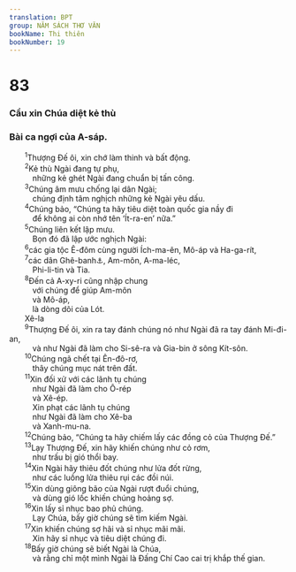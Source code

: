 ```yaml
---
translation: BPT
group: NĂM SÁCH THƠ VĂN
bookName: Thi thiên 
bookNumber: 19
---
```


<div class="title"><h1>83</h1><h3>Cầu xin Chúa diệt kẻ thù</h3><h3>Bài ca ngợi của A-sáp.</h3></div>
<span class="verse thi_83_1">  <sup>1</sup>Thượng Đế ôi, xin chớ làm thinh và bất động.<br/></span>
<span class="verse thi_83_2">  <sup>2</sup>Kẻ thù Ngài đang tự phụ,<br/>   những kẻ ghét Ngài đang chuẩn bị tấn công.<br/></span>
<span class="verse thi_83_3">  <sup>3</sup>Chúng âm mưu chống lại dân Ngài;<br/>   chúng định tâm nghịch những kẻ Ngài yêu dấu.<br/></span>
<span class="verse thi_83_4">  <sup>4</sup>Chúng bảo, “Chúng ta hãy tiêu diệt toàn quốc gia nầy đi<br/>   để không ai còn nhớ tên ‘Ít-ra-en’ nữa.”<br/></span>
<span class="verse thi_83_5">  <sup>5</sup>Chúng liên kết lập mưu.<br/>   Bọn đó đã lập ước nghịch Ngài:<br/></span>
<span class="verse thi_83_6">  <sup>6</sup>các gia tộc Ê-đôm cùng người Ích-ma-ên, Mô-áp và Ha-ga-rít,<br/></span>
<span class="verse thi_83_7">  <sup>7</sup>các dân Ghê-banh<a data-toggle="tooltip" data-placement="bottom" title="Hay “Bi-lốt.”">⚓</a>, Am-môn, A-ma-léc,<br/>   Phi-li-tin và Tia.<br/></span>
<span class="verse thi_83_8">  <sup>8</sup>Đến cả A-xy-ri cũng nhập chung<br/>   với chúng để giúp Am-môn<br/>   và Mô-áp,<br/>   là dòng dõi của Lót. <br/>  Xê-la<br/></span>
<span class="verse thi_83_9">  <sup>9</sup>Thượng Đế ôi, xin ra tay đánh chúng nó như Ngài đã ra tay đánh Mi-đi-an,<br/>   và như Ngài đã làm cho Si-sê-ra và Gia-bin ở sông Kít-sôn.<br/></span>
<span class="verse thi_83_10">  <sup>10</sup>Chúng ngã chết tại Ên-đô-rơ,<br/>   thây chúng mục nát trên đất.<br/></span>
<span class="verse thi_83_11">  <sup>11</sup>Xin đối xử với các lãnh tụ chúng<br/>   như Ngài đã làm cho Ô-rép<br/>   và Xê-ép.<br/>   Xin phạt các lãnh tụ chúng<br/>   như Ngài đã làm cho Xê-ba<br/>   và Xanh-mu-na.<br/></span>
<span class="verse thi_83_12">  <sup>12</sup>Chúng bảo, “Chúng ta hãy chiếm lấy các đồng cỏ của Thượng Đế.”<br/></span>
<span class="verse thi_83_13">  <sup>13</sup>Lạy Thượng Đế, xin hãy khiến chúng như cỏ rơm,<br/>   như trấu bị gió thổi bay.<br/></span>
<span class="verse thi_83_14">  <sup>14</sup>Xin Ngài hãy thiêu đốt chúng như lửa đốt rừng,<br/>   như các luồng lửa thiêu rụi các đồi núi.<br/></span>
<span class="verse thi_83_15">  <sup>15</sup>Xin dùng giông bão của Ngài rượt đuổi chúng,<br/>   và dùng gió lốc khiến chúng hoảng sợ.<br/></span>
<span class="verse thi_83_16">  <sup>16</sup>Xin lấy sỉ nhục bao phủ chúng.<br/>   Lạy Chúa, bấy giờ chúng sẽ tìm kiếm Ngài.<br/></span>
<span class="verse thi_83_17">  <sup>17</sup>Xin khiến chúng sợ hãi và sỉ nhục mãi mãi.<br/>   Xin hãy sỉ nhục và tiêu diệt chúng đi.<br/></span>
<span class="verse thi_83_18">  <sup>18</sup>Bấy giờ chúng sẽ biết Ngài là Chúa,<br/>   và rằng chỉ một mình Ngài là Đấng Chí Cao cai trị khắp thế gian.<br/></span>
